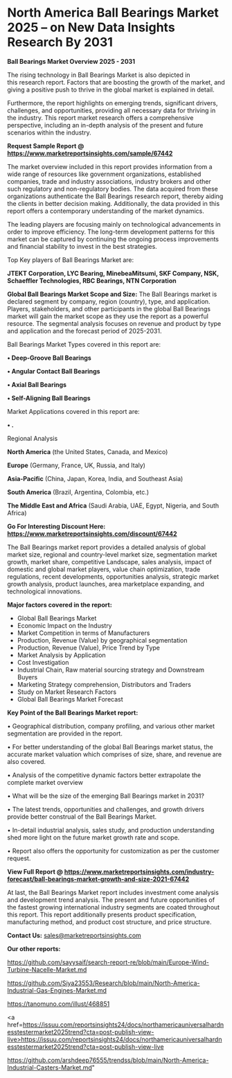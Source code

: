 # North America Ball Bearings Market 2025 – on New Data Insights Research By 2031

<Strong> Ball Bearings Market Overview 2025 - 2031</strong>

The rising technology in Ball Bearings Market is also depicted in this research report. Factors that are boosting the growth of the market, and giving a positive push to thrive in the global market is explained in detail.

Furthermore, the report highlights on emerging trends, significant drivers, challenges, and opportunities, providing all necessary data for thriving in the industry. This report market research offers a comprehensive perspective, including an in-depth analysis of the present and future scenarios within the industry.

<strong>Request Sample Report @ <a href=https://www.marketreportsinsights.com/sample/67442>https://www.marketreportsinsights.com/sample/67442</a></strong>

The market overview included in this report provides information from a wide range of resources like government organizations, established companies, trade and industry associations, industry brokers and other such regulatory and non-regulatory bodies. The data acquired from these organizations authenticate the Ball Bearings research report, thereby aiding the clients in better decision making. Additionally, the data provided in this report offers a contemporary understanding of the market dynamics.

The leading players are focusing mainly on technological advancements in order to improve efficiency. The long-term development patterns for this market can be captured by continuing the ongoing process improvements and financial stability to invest in the best strategies.

Top Key players of Ball Bearings Market are:

<strong>JTEKT Corporation, LYC Bearing, MinebeaMitsumi, SKF Company, NSK, Schaeffler Technologies, RBC Bearings, NTN Corporation</strong>

<strong><b>Global Ball Bearings Market Scope and Size:</b></strong>
The Ball Bearings market is declared segment by company, region (country), type, and application. Players, stakeholders, and other participants in the global Ball Bearings market will gain the market scope as they use the report as a powerful resource. The segmental analysis focuses on revenue and product by type and application and the forecast period of 2025-2031.

Ball Bearings Market Types covered in this report are:

<strong>• Deep-Groove Ball Bearings

• Angular Contact Ball Bearings

• Axial Ball Bearings

• Self-Aligning Ball Bearings</strong>

Market Applications covered in this report are:

<strong>• .</strong> 

Regional Analysis

<strong>North America</strong> (the United States, Canada, and Mexico)

<strong>Europe</strong> (Germany, France, UK, Russia, and Italy)

<strong>Asia-Pacific</strong> (China, Japan, Korea, India, and Southeast Asia)

<strong>South America</strong> (Brazil, Argentina, Colombia, etc.)

<strong>The Middle East and Africa</strong> (Saudi Arabia, UAE, Egypt, Nigeria, and South Africa)

<strong>Go For Interesting Discount Here: <a href=https://www.marketreportsinsights.com/discount/67442>https://www.marketreportsinsights.com/discount/67442</a></strong>

The Ball Bearings market report provides a detailed analysis of global market size, regional and country-level market size, segmentation market growth, market share, competitive Landscape, sales analysis, impact of domestic and global market players, value chain optimization, trade regulations, recent developments, opportunities analysis, strategic market growth analysis, product launches, area marketplace expanding, and technological innovations.

<strong><b>Major factors covered in the report:</b></strong>
<ul>
  <li>Global Ball Bearings Market </li>
  <li>Economic Impact on the Industry</li>
  <li>Market Competition in terms of Manufacturers</li>
  <li>Production, Revenue (Value) by geographical segmentation</li>
  <li>Production, Revenue (Value), Price Trend by Type</li>
  <li>Market Analysis by Application</li>
  <li>Cost Investigation</li>
  <li>Industrial Chain, Raw material sourcing strategy and Downstream Buyers</li>
  <li>Marketing Strategy comprehension, Distributors and Traders</li>
  <li>Study on Market Research Factors</li>
  <li>Global Ball Bearings Market Forecast</li>
</ul>

<strong><b>Key Point of the Ball Bearings Market report:</b></strong>

• Geographical distribution, company profiling, and various other market segmentation are provided in the report.

• For better understanding of the global Ball Bearings market status, the accurate market valuation which comprises of size, share, and revenue are also covered.

• Analysis of the competitive dynamic factors better extrapolate the complete market overview

• What will be the size of the emerging Ball Bearings market in 2031?

• The latest trends, opportunities and challenges, and growth drivers provide better construal of the Ball Bearings Market.

• In-detail industrial analysis, sales study, and production understanding shed more light on the future market growth rate and scope.

• Report also offers the opportunity for customization as per the customer request.

<strong><b>View Full Report @ <a href=https://www.marketreportsinsights.com/industry-forecast/ball-bearings-market-growth-and-size-2021-67442>https://www.marketreportsinsights.com/industry-forecast/ball-bearings-market-growth-and-size-2021-67442</a></b></strong>


At last, the Ball Bearings Market report includes investment come analysis and development trend analysis. The present and future opportunities of the fastest growing international industry segments are coated throughout this report. This report additionally presents product specification, manufacturing method, and product cost structure, and price structure.

<strong>Contact Us:</strong>
sales@marketreportsinsights.com

<strong>Our other reports:</strong>

<a href=https://github.com/sayysaif/search-report-re/blob/main/Europe-Wind-Turbine-Nacelle-Market.md>https://github.com/sayysaif/search-report-re/blob/main/Europe-Wind-Turbine-Nacelle-Market.md</a>

<a href=https://github.com/Siya23553/Research/blob/main/North-America-Industrial-Gas-Engines-Market.md>https://github.com/Siya23553/Research/blob/main/North-America-Industrial-Gas-Engines-Market.md</a>

<a href=https://tanomuno.com/illust/468851>https://tanomuno.com/illust/468851</a>

<a href=https://issuu.com/reportsinsights24/docs/northamericauniversalhardnesstestermarket2025trend?cta=post-publish-view-live>https://issuu.com/reportsinsights24/docs/northamericauniversalhardnesstestermarket2025trend?cta=post-publish-view-live</a>

<a href=https://github.com/arshdeep76555/trendss/blob/main/North-America-Industrial-Casters-Market.md>https://github.com/arshdeep76555/trendss/blob/main/North-America-Industrial-Casters-Market.md</a>"
